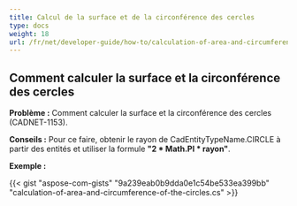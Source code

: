 ```yaml
---
title: Calcul de la surface et de la circonférence des cercles
type: docs
weight: 18
url: /fr/net/developer-guide/how-to/calculation-of-area-and-circumference-of-the-circles/
---
```


## **Comment calculer la surface et la circonférence des cercles**

**Problème :** Comment calculer la surface et la circonférence des cercles (CADNET-1153).

**Conseils :** Pour ce faire, obtenir le rayon de CadEntityTypeName.CIRCLE à partir des entités et utiliser la formule **"2 * Math.PI * rayon"**.

**Exemple :**

{{< gist "aspose-com-gists" "9a239eab0b9dda0e1c54be533ea399bb" "calculation-of-area-and-circumference-of-the-circles.cs" >}}
